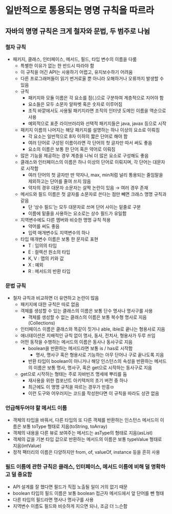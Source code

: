 # 일반적으로 통용되는 명명 규칙을 따르라

## 자바의 명명 규칙은 크게 철자와 문법, 두 범주로 나뉨

### 철자 규칙

- 패키지, 클래스, 인터페이스, 메서드, 필드, 타입 변수의 이름을 다룸
    - 특별한 이유가 없는 한 반드시 따라야 함
    - 이 규칙을 어긴 API는 사용하기 어렵고, 유지보수하기 어려움
    - 다른 프로그래머들이 읽기 번거로울 뿐 아니라 오해하거나 오류까지 발생할 수 있음
    - 규칙
        - 패키지와 모듈 이름은 각 요소를 점(.)으로 구분하여 계층적으로 지어야 함
        - 요소들은 모두 소문자 알파벳 혹은 숫자로 이루어짐
        - 조직 바깥에서도 사용될 패키지라면 조직의 인터넷 도메인 이름을 역순으로 사용
        - 예외적으로 표준 라이브러리와 선택적 패키지들은 java, javax 등으로 시작
    - 패키지 이름의 나머지는 해당 패키지를 설명하는 하나 이상의 요소로 이뤄짐
        - 각 요소는 일반적으로 8자 이하의 짧은 단어로 해야 함
        - 여러 단어로 구성된 이름이라면 각 단어의 첫 글자만 따서 써도 좋음
        - 요소의 이름은 보통 한 단어 혹은 약어로 이뤄짐
    - 많은 기능을 제공하는 경우 계층을 나눠 더 많은 요소로 구성해도 좋음
    - 클래스와 인터페이스의 이름은 하나 이상의 단어로 이뤄지며, 각 단어는 대문자로 시작함
        - 여러 단어의 첫 글자만 딴 약자나, max, min처럼 널리 통용되는 줄임말을 제외하고는 단어를 줄여 쓰지 않음
        - 약자의 경우 대문자 소문자는 살짝 논란이 있음 → 여러 경우 존재
    - 메서드와 필드 이름은 첫 글자를 소문자로 쓴다는 점만 빼면 크래스 명명 규칙과 같음
        - 단 ‘상수 필드’는 모두 대문자로 쓰며 단어 사이는 밑줄로 구분
        - 이름에 밑줄을 사용하는 요소로는 상수 필드가 유일함
    - 지역변수에도 다른 멤버와 비슷한 명명 규칙 적용
        - 약어를 써도 좋음
        - 입력 매개변수도 지역변수의 하나
    - 타입 매개변수 이름은 보통 한 문자로 표현
        - T : 임의의 타입
        - E : 컬렉션 원소의 타입
        - K, V : 맵의 키와 값
        - X : 예외
        - R : 메서드의 반환 타입

### 문법 규칙

- 철자 규칙과 비교하면 더 유연하고 논란이 많음
    - 패키지에 대한 규칙은 따로 없음
    - 객체를 생성할 수 있는 클래스의 이름은 보통 단수 명사나 명사구를 사용
        - 객체를 생성할 수 없는 클래스의 이름은 보통 복수형 명사로 지음(Collections)
    - 인터페이스 이름은 클래스와 똑같이 짓거나 able, ible로 끝나는 형용사로 지음
    - 애너테이션은 지배적인 규칙 없이 명사, 동사, 전치사, 형용사가 두루 쓰임
    - 어떤 동작을 수행하는 메서드의 이름은 동사나 동사구로 지음
        - boolean을 반환하는 메서드라면 보통 is / has로 시작함
            - 명사, 명사구 혹은 형용사로 기능하는 아무 단어나 구로 끝나도록 지음
        - 반환 타입이 boolean이 아니거나 해당 인스턴스의 속성을 반환하는 메서드의 이름은 보통 명사, 명사구, 혹은 get으로 시작하는 동사구로 지음
    - get으로 시작하는 형태는 주로 자바빈즈 명세에 뿌리를 둠
        - 재사용을 위한 컴포넌트 아키텍처의 초기 버전 중 하나
        - 최근에도 이 명명 규칙을 따르는 경우가 만흥ㅁ
        - 이런 도구와 어우러지는 코드를 작성한다면 이 규칙을 따라도 상관 없음

### 언급해두어야 할 메서드 이름

- 객체의 타입을 바꿔서, 다른 타입의 또 다른 객체를 반환하는 인스턴스 메서드이 이름은 보통 toType 형태로 지음(toString, toArray)
- 객체의 내용을 다른 뷰로 보여주는 메서드는 asType의 형태로 지음(asList)
- 객체의 값을 기본 타입 값으로 반환하는 메서드의 이름은 보통 typeValue 형태로 지음(intValue)
- 정적 팩터리의 이름은 다양하지만 from, of, valueOf, instance 등을 흔히 사용

### 필드 이름에 관한 규칙은 클래스, 인터페이스, 메서드 이름에 비해 덜 명확하고 덜 중요함

- API 설계를 잘 했다면 필드가 직접 노출될 일이 거의 없기 때문
- boolean 타입의 필드 이름은 보통 boolean 접근자 메서드에서 앞 단어를 뺀 형태
- 다른 타입의 필드라면 명사나 명사구를 사용
- 지역변수 이름도 필드와 비슷하게 지으면 되나, 조금 더 느슨함
